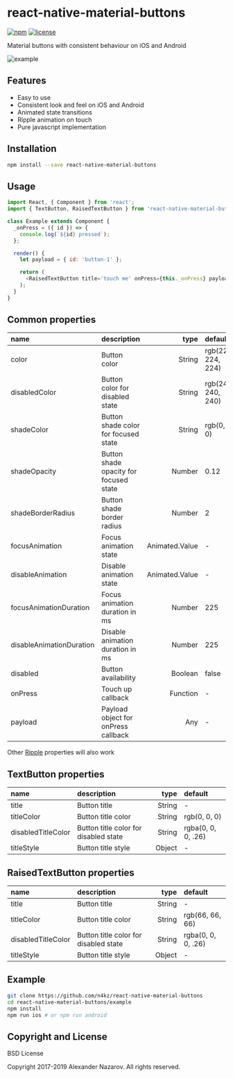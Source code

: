[npm-badge]: https://img.shields.io/npm/v/react-native-material-buttons.svg?colorB=ff6d00
[npm-url]: https://npmjs.com/package/react-native-material-buttons
[license-badge]: https://img.shields.io/npm/l/react-native-material-buttons.svg?colorB=448aff
[license-url]: https://raw.githubusercontent.com/n4kz/react-native-material-buttons/master/license.txt
[example-url]: https://cloud.githubusercontent.com/assets/2055622/23826422/df52a53c-06ac-11e7-855f-f6d189c50320.gif
[ripple]: https://github.com/n4kz/react-native-material-ripple#properties

# react-native-material-buttons

[![npm][npm-badge]][npm-url]
[![license][license-badge]][license-url]

Material buttons with consistent behaviour on iOS and Android

![example][example-url]

## Features

* Easy to use
* Consistent look and feel on iOS and Android
* Animated state transitions
* Ripple animation on touch
* Pure javascript implementation

## Installation

```bash
npm install --save react-native-material-buttons
```

## Usage

```javascript
import React, { Component } from 'react';
import { TextButton, RaisedTextButton } from 'react-native-material-buttons';

class Example extends Component {
  _onPress = ({ id }) => {
    console.log(`${id} pressed`);
  };

  render() {
    let payload = { id: 'button-1' };

    return (
      <RaisedTextButton title='touch me' onPress={this._onPress} payload={payload} />
    );
  }
}
```

## Common properties

 name                     | description                            | type           | default
:------------------------ |:-------------------------------------- | --------------:|:------------------
 color                    | Button color                           |         String | rgb(224, 224, 224)
 disabledColor            | Button color for disabled state        |         String | rgb(240, 240, 240)
 shadeColor               | Button shade color for focused state   |         String | rgb(0, 0, 0)
 shadeOpacity             | Button shade opacity for focused state |         Number | 0.12
 shadeBorderRadius        | Button shade border radius             |         Number | 2
 focusAnimation           | Focus animation state                  | Animated.Value | -
 disableAnimation         | Disable animation state                | Animated.Value | -
 focusAnimationDuration   | Focus animation duration in ms         |         Number | 225
 disableAnimationDuration | Disable animation duration in ms       |         Number | 225
 disabled                 | Button availability                    |        Boolean | false
 onPress                  | Touch up callback                      |       Function | -
 payload                  | Payload object for onPress callback    |            Any | -

Other [Ripple][ripple] properties will also work

## TextButton properties

 name               | description                           | type     | default
:------------------ |:------------------------------------- | --------:|:------------------
 title              | Button title                          |   String | -
 titleColor         | Button title color                    |   String | rgb(0, 0, 0)
 disabledTitleColor | Button title color for disabled state |   String | rgba(0, 0, 0, .26)
 titleStyle         | Button title style                    |   Object | -

## RaisedTextButton properties

 name               | description                           | type     | default
:------------------ |:------------------------------------- | --------:|:------------------
 title              | Button title                          |   String | -
 titleColor         | Button title color                    |   String | rgb(66, 66, 66)
 disabledTitleColor | Button title color for disabled state |   String | rgba(0, 0, 0, .26)
 titleStyle         | Button title style                    |   Object | -

## Example

```bash
git clone https://github.com/n4kz/react-native-material-buttons
cd react-native-material-buttons/example
npm install
npm run ios # or npm run android
```

## Copyright and License

BSD License

Copyright 2017-2019 Alexander Nazarov. All rights reserved.
